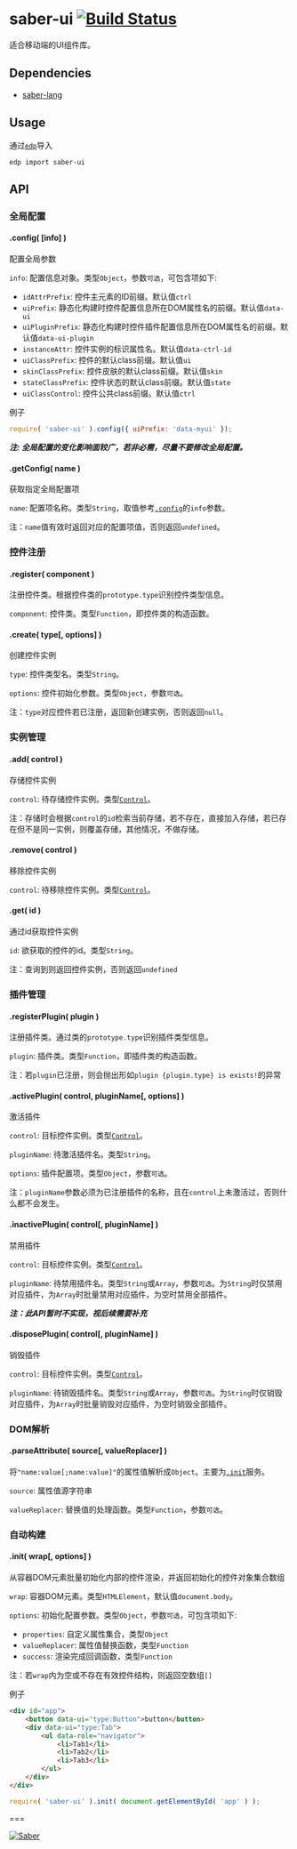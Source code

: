 # saber-ui [![Build Status](https://travis-ci.org/ecomfe/saber-ui.png)](https://travis-ci.org/ecomfe/saber-ui)

适合移动端的UI组件库。


## Dependencies

+ [saber-lang](https://github.com/ecomfe/saber-lang)


## Usage

通过[`edp`](https://github.com/ecomfe/edp)导入

	edp import saber-ui


## API

### 全局配置

#### .config( [info] )

配置全局参数

`info`: 配置信息对象。类型`Object`，参数`可选`，可包含项如下:

+ `idAttrPrefix`: 控件主元素的ID前缀。默认值`ctrl`
+ `uiPrefix`: 静态化构建时控件配置信息所在DOM属性名的前缀。默认值`data-ui`
+ `uiPluginPrefix`: 静态化构建时控件插件配置信息所在DOM属性名的前缀。默认值`data-ui-plugin`
+ `instanceAttr`: 控件实例的标识属性名。默认值`data-ctrl-id`
+ `uiClassPrefix`: 控件的默认class前缀。默认值`ui`
+ `skinClassPrefix`: 控件皮肤的默认class前缀。默认值`skin`
+ `stateClassPrefix`: 控件状态的默认class前缀。默认值`state`
+ `uiClassControl`: 控件公共class前缀。默认值`ctrl`

例子

```javascript
require( 'saber-ui' ).config({ uiPrefix: 'data-myui' });
```

***注: 全局配置的变化影响面较广，若非必需，尽量不要修改全局配置。***

#### .getConfig( name )

获取指定全局配置项

`name`: 配置项名称。类型`String`，取值参考[`.config`](#configinfo)的`info`参数。

注：`name`值有效时返回对应的配置项值，否则返回`undefined`。


### 控件注册

#### .register( component )

注册控件类。根据控件类的`prototype.type`识别控件类型信息。

`component`: 控件类。类型`Function`，即控件类的构造函数。

#### .create( type[, options] )

创建控件实例

`type`: 控件类型名。类型`String`。

`options`: 控件初始化参数。类型`Object`，参数`可选`。

注：`type`对应控件若已注册，返回新创建实例，否则返回`null`。


### 实例管理

#### .add( control )

存储控件实例

`control`: 待存储控件实例。类型[`Control`](https://github.com/ecomfe/saber-ui/control)。

注：存储时会根据`control`的`id`检索当前存储，若不存在，直接加入存储，若已存在但不是同一实例，则覆盖存储，其他情况，不做存储。

#### .remove( control )

移除控件实例

`control`: 待移除控件实例。类型[`Control`](https://github.com/ecomfe/saber-ui/control)。

#### .get( id )

通过id获取控件实例

`id`: 欲获取的控件的id。类型`String`。

注：查询到则返回控件实例，否则返回`undefined`


### 插件管理

#### .registerPlugin( plugin )

注册插件类。通过类的`prototype.type`识别插件类型信息。

`plugin`: 插件类。类型`Function`，即插件类的构造函数。

注：若`plugin`已注册，则会抛出形如`plugin {plugin.type} is exists!`的异常

#### .activePlugin( control, pluginName[, options] )

激活插件

`control`: 目标控件实例。类型[`Control`](https://github.com/ecomfe/saber-ui/control)。

`pluginName`: 待激活插件名。类型`String`。

`options`: 插件配置项。类型`Object`，参数`可选`。

注：`pluginName`参数必须为已注册插件的名称，且在`control`上未激活过，否则什么都不会发生。

#### .inactivePlugin( control[, pluginName] )

禁用插件

`control`: 目标控件实例。类型[`Control`](https://github.com/ecomfe/saber-ui/control)。

`pluginName`: 待禁用插件名。类型`String`或`Array`，参数`可选`。为`String`时仅禁用对应插件，为`Array`时批量禁用对应插件，为空时禁用全部插件。

***注：此API暂时不实现，视后续需要补充***

#### .disposePlugin( control[, pluginName] )

销毁插件

`control`: 目标控件实例。类型[`Control`](https://github.com/ecomfe/saber-ui/control)。

`pluginName`: 待销毁插件名。类型`String`或`Array`，参数`可选`。为`String`时仅销毁对应插件，为`Array`时批量销毁对应插件，为空时销毁全部插件。


### DOM解析

#### .parseAttribute( source[, valueReplacer] )

将`"name:value[;name:value]"`的属性值解析成`Object`。主要为[`.init`](#initwrap-options)服务。

`source`: 属性值源字符串

`valueReplacer`: 替换值的处理函数。类型`Function`，参数`可选`。


### 自动构建

#### .init( wrap[, options] )

从容器DOM元素批量初始化内部的控件渲染，并返回初始化的控件对象集合数组

`wrap`: 容器DOM元素。类型`HTMLElement`，默认值`document.body`。

`options`: 初始化配置参数。类型`Object`，参数`可选`，可包含项如下:

+ `properties`: 自定义属性集合，类型`Object`
+ `valueReplacer`: 属性值替换函数，类型`Function`
+ `success`: 渲染完成回调函数，类型`Function`

注：若`wrap`内为空或不存在有效控件结构，则返回空数组`[]`

例子

```html
<div id="app">
	<button data-ui="type:Button">button</button>
	<div data-ui="type:Tab">
		<ul data-role="navigator">
			<li>Tab1</li>
			<li>Tab2</li>
			<li>Tab3</li>
		</ul>
	</div>
</div>
```
```javascript
require( 'saber-ui' ).init( document.getElementById( 'app' ) );
```

===

[![Saber](https://f.cloud.github.com/assets/157338/1485433/aeb5c72a-4714-11e3-87ae-7ef8ae66e605.png)](http://ecomfe.github.io/saber)